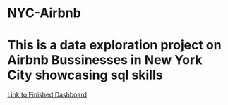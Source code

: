 # NYC-Airbnb
# This is a data exploration project on Airbnb Bussinesses in New York City showcasing sql skills

<a href="https://public.tableau.com/app/profile/sakada.louiye/viz/nyAbnbVisual/Dashboard1?publish=yes">Link to Finished Dashboard</a>
